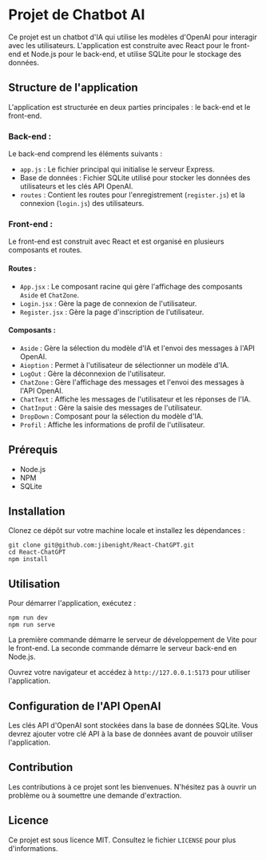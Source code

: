 # Projet de Chatbot AI

Ce projet est un chatbot d'IA qui utilise les modèles d'OpenAI pour interagir avec les utilisateurs. L'application est construite avec React pour le front-end et Node.js pour le back-end, et utilise SQLite pour le stockage des données.

## Structure de l'application

L'application est structurée en deux parties principales : le back-end et le front-end.

### Back-end :

Le back-end comprend les éléments suivants :

- `app.js` : Le fichier principal qui initialise le serveur Express.
- Base de données : Fichier SQLite utilisé pour stocker les données des utilisateurs et les clés API OpenAI.
- `routes` : Contient les routes pour l'enregistrement (`register.js`) et la connexion (`login.js`) des utilisateurs.

### Front-end :

Le front-end est construit avec React et est organisé en plusieurs composants et routes.

#### Routes :

- `App.jsx` : Le composant racine qui gère l'affichage des composants `Aside` et `ChatZone`.
- `Login.jsx` : Gère la page de connexion de l'utilisateur.
- `Register.jsx` : Gère la page d'inscription de l'utilisateur.

#### Composants :

- `Aside` : Gère la sélection du modèle d'IA et l'envoi des messages à l'API OpenAI.
- `Aioption` : Permet à l'utilisateur de sélectionner un modèle d'IA.
- `LogOut` : Gère la déconnexion de l'utilisateur.
- `ChatZone` : Gère l'affichage des messages et l'envoi des messages à l'API OpenAI.
- `ChatText` : Affiche les messages de l'utilisateur et les réponses de l'IA.
- `ChatInput` : Gère la saisie des messages de l'utilisateur.
- `DropDown` : Composant pour la sélection du modèle d'IA.
- `Profil` : Affiche les informations de profil de l'utilisateur.

## Prérequis

- Node.js
- NPM
- SQLite

## Installation

Clonez ce dépôt sur votre machine locale et installez les dépendances :

```
git clone git@github.com:jibenight/React-ChatGPT.git
cd React-ChatGPT
npm install
```

## Utilisation

Pour démarrer l'application, exécutez :

```
npm run dev
npm run serve
```

La première commande démarre le serveur de développement de Vite pour le front-end. La seconde commande démarre le serveur back-end en Node.js.

Ouvrez votre navigateur et accédez à `http://127.0.0.1:5173` pour utiliser l'application.

## Configuration de l'API OpenAI

Les clés API d'OpenAI sont stockées dans la base de données SQLite. Vous devrez ajouter votre clé API à la base de données avant de pouvoir utiliser l'application.

## Contribution

Les contributions à ce projet sont les bienvenues. N'hésitez pas à ouvrir un problème ou à soumettre une demande d'extraction.

## Licence

Ce projet est sous licence MIT. Consultez le fichier `LICENSE` pour plus d'informations.

